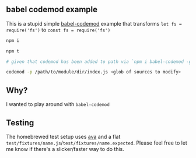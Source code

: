 babel codemod example
---

This is a stupid simple [babel-codemod](https://github.com/square/babel-codemod) example that transforms `let fs = require('fs')` to `const fs = require('fs')`

```bash
npm i

npm t

# given that codemod has been added to path via `npm i babel-codemod -g`

codemod -p /path/to/module/dir/index.js <glob of sources to modify>
```

Why?
---

I wanted to play around with `babel-codemod`


Testing
---

The homebrewed test setup uses [ava](https://github.com/avajs/ava) and a flat `test/fixtures/name.js`/`test/fixtures/name.expected`. Please feel free to let me know if there's a slicker/faster way to do this.
